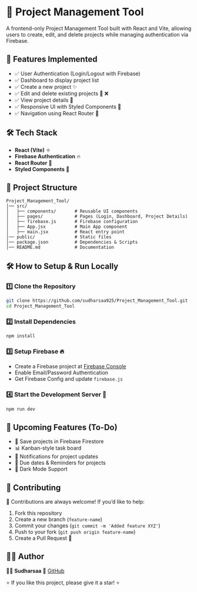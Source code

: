 # 📌 Project Management Tool

A frontend-only Project Management Tool built with React and Vite, allowing users to create, edit, and delete projects while managing authentication via Firebase.

## 🚀 Features Implemented
- ✅ User Authentication (Login/Logout with Firebase)
- ✅ Dashboard to display project list
- ✅ Create a new project ✨
- ✅ Edit and delete existing projects 📝 ❌
- ✅ View project details 🧐
- ✅ Responsive UI with Styled Components 🎨
- ✅ Navigation using React Router 🔗

## 🛠️ Tech Stack
- **React (Vite)** ⚛️
- **Firebase Authentication** 🔥
- **React Router** 🏡
- **Styled Components** 💅

## 📂 Project Structure
```
Project_Management_Tool/
│── src/
│   ├── components/       # Reusable UI components
│   ├── pages/            # Pages (Login, Dashboard, Project Details)
│   ├── firebase.js       # Firebase configuration
│   ├── App.jsx           # Main App component
│   ├── main.jsx          # React entry point
│── public/               # Static files
│── package.json          # Dependencies & Scripts
│── README.md             # Documentation
```

## 🛠️ How to Setup & Run Locally
### 1️⃣ Clone the Repository
```sh
git clone https://github.com/sudharsaa925/Project_Management_Tool.git
cd Project_Management_Tool
```
### 2️⃣ Install Dependencies
```sh
npm install
```
### 3️⃣ Setup Firebase 🔥
- Create a Firebase project at [Firebase Console](https://console.firebase.google.com/)
- Enable Email/Password Authentication
- Get Firebase Config and update `firebase.js`

### 4️⃣ Start the Development Server 🚀
```sh
npm run dev
```

## 🎯 Upcoming Features (To-Do)
- 🚀 Save projects in Firebase Firestore
- 📊 Kanban-style task board
- 🔔 Notifications for project updates
- 📅 Due dates & Reminders for projects
- 🌟 Dark Mode Support

## 🤝 Contributing
🙌 Contributions are always welcome! If you’d like to help:

1. Fork this repository
2. Create a new branch (`feature-name`)
3. Commit your changes (`git commit -m 'Added feature XYZ'`)
4. Push to your fork (`git push origin feature-name`)
5. Create a Pull Request 🎉

## 🧑‍💻 Author
👨‍💻 **Sudharsaa**
🔗 [GitHub](https://github.com/sudharsaa925)

⭐ If you like this project, please give it a star! ⭐
